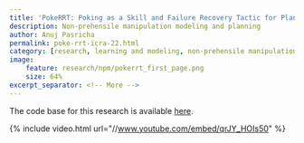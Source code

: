 ```yaml
---
title: 'PokeRRT: Poking as a Skill and Failure Recovery Tactic for Planar Non-Prehensile Manipulation' 
description: Non-prehensile manipulation modeling and planning
author: Anuj Pasricha
permalink: poke-rrt-icra-22.html
category: [research, learning and modeling, non-prehensile manipulation, research highlight]
image:
    feature: research/npm/pokerrt_first_page.png
    size: 64%
excerpt_separator: <!-- More -->
---
```


The code base for this research is available [here](https://github.com/HIRO-group/npm-base).

<!-- More -->

{% include video.html url="//www.youtube.com/embed/qrJY_HOIs50" %}
